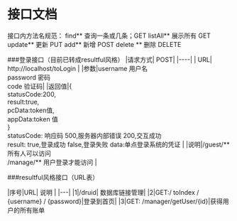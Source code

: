  接口文档
=====
接口内方法名规范：
 find** 查询一条或几条；GET
 listAll** 展示所有 GET
 update** 更新  PUT
 add** 新增  POST
 delete ** 删除  DELETE
 
###登录接口（目前已转成resultful风格）
|请求方式| POST|
|----|
| URL|  http://localhost/toLogin |
|参数|username 用户名 <br/> password 密码 <br/>code 验证码|
|返回值|{<br/>statusCode:200,<br/> result:true,<br/> pcData:token值,<br/>  appData:token 值<br/> } <br/>statusCode: 响应码 500,服务器内部错误 200,交互成功<br/> result:  true,登录成功 false,登录失败 data:单点登录系统的凭证 |
|说明|/guest/**  所有人可以访问 <br/> /manage/**  用户登录才能访问 |

###resultful风格接口（URL表）

|序号|URL| 说明 |
|---|
|1|/druid| 数据库链接管理|
|2|GET:/ toIndex / {username} / {password}|登录到首页|
|3|GET: /manager/getUser/{id}|获得用户的所有账单




